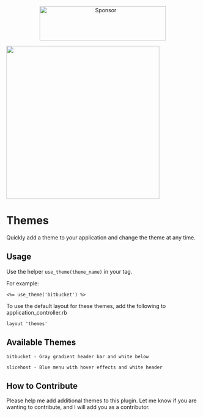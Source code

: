 
<p align="center">
  <a href="https://cavneb.ngrok.io/link/Z24Ypyn8iC1Q4i6uCwNyLW3r/cavneb/themes" rel="nofollow">
    <img src="https://www.evernote.com/l/AAOF5C7cSnlPi4jEzDJoefIqoLtHbnE1g3YB/image.png" width="330" height="90" alt="Sponsor" />
  </a>
</p>

<img src="https://codefund.ngrok.io/example.svg" width="400" />


# Themes

Quickly add a theme to your application and change the theme at any time.

## Usage

Use the helper `use_theme(theme_name)` in your <head> tag.
  
For example:
  
    <%= use_theme('bitbucket') %>
  
To use the default layout for these themes, add the following to application_controller.rb
  
    layout 'themes'

## Available Themes

    bitbucket - Gray gradient header bar and white below

    slicehost - Blue menu with hover effects and white header

## How to Contribute

Please help me add additional themes to this plugin.  Let me know if you are wanting to contribute, and I will add you as a contributor.
